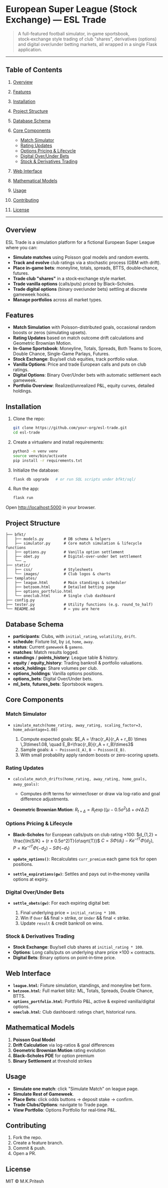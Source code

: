 # European Super League (Stock Exchange) — ESL Trade

> A full-featured football simulator, in‑game sportsbook, stock‑exchange style trading of club "shares", derivatives (options) and digital over/under betting markets, all wrapped in a single Flask application.

---

## Table of Contents

1. [Overview](#overview)
2. [Features](#features)
3. [Installation](#installation)
4. [Project Structure](#project-structure)
5. [Database Schema](#database-schema)
6. [Core Components](#core-components)

   * [Match Simulator](#match-simulator)
   * [Rating Updates](#rating-updates)
   * [Options Pricing & Lifecycle](#options-pricing--lifecycle)
   * [Digital Over/Under Bets](#digital-overunder-bets)
   * [Stock & Derivatives Trading](#stock--derivatives-trading)
7. [Web Interface](#web-interface)
8. [Mathematical Models](#mathematical-models)
9. [Usage](#usage)
10. [Contributing](#contributing)
11. [License](#license)

---

## Overview

ESL Trade is a simulation platform for a fictional European Super League where you can:

* **Simulate matches** using Poisson goal models and random events.
* **Track and evolve** club ratings via a stochastic process (GBM with drift).
* **Place in‑game bets**: moneyline, totals, spreads, BTTS, double‑chance, futures.
* **Trade club "shares"** in a stock‑exchange style market.
* **Trade vanilla options** (calls/puts) priced by Black–Scholes.
* **Trade digital options** (binary over/under bets) settling at discrete gameweek hooks.
* **Manage portfolios** across all market types.

## Features

* **Match Simulation** with Poisson-distributed goals, occasional random boosts or zeros (simulating upsets).
* **Rating Updates** based on match outcome drift calculations and Geometric Brownian Motion.
* **In-Game Sportsbook**: Moneyline, Totals, Spreads, Both Teams to Score, Double Chance, Single-Game Parlays, Futures.
* **Stock Exchange**: Buy/sell club equities, track portfolio value.
* **Vanilla Options**: Price and trade European calls and puts on club ratings.
* **Digital Options**: Binary Over/Under bets with automatic settlement each gameweek.
* **Portfolio Overview**: Realized/unrealized P\&L, equity curves, detailed holdings.

## Installation

1. Clone the repo:

   ```bash
   git clone https://github.com/your-org/esl-trade.git
   cd esl-trade
   ```
2. Create a virtualenv and install requirements:

   ```bash
   python3 -m venv venv
   source venv/bin/activate
   pip install -r requirements.txt
   ```
3. Initialize the database:

   ```bash
   flask db upgrade   # or run SQL scripts under bfkt/sql/
   ```
4. Run the app:

   ```bash
   flask run
   ```

Open [http://localhost:5000](http://localhost:5000) in your browser.

## Project Structure

```
├── bfkt/
│   ├── models.py         # DB schema & helpers
│   ├── simulator.py      # Core match simulation & lifecycle functions
│   ├── options.py        # Vanilla option settlement
│   ├── obet.py           # Digital-over-under bet settlement
│   └── …
├── static/
│   ├── css/              # Stylesheets
│   └── images/           # Club logos & charts
├── templates/
│   ├── league.html       # Main standings & scheduler
│   ├── betzoom.html      # Detailed betting page
│   ├── options_portfolio.html
│   └── oneclub.html      # Single club dashboard
├── config.py
├── tester.py             # Utility functions (e.g. round_to_half)
└── README.md             # ← you are here
```

## Database Schema

* **participants**: Clubs, with `initial_rating`, `volatility`, `drift`.
* **schedule**: Fixture list, by `id`, `home`, `away`.
* **status**: Current `gameweek` & `gameno`.
* **matches**: Match results logged.
* **standings** / **points\_history**: League table & history.
* **equity** / **equity\_history**: Trading bankroll & portfolio valuations.
* **stock\_holdings**: Share volumes per club.
* **options\_holdings**: Vanilla options positions.
* **options\_bets**: Digital Over/Under bets.
* **ml\_bets**, **futures\_bets**: Sportsbook wagers.

## Core Components

### Match Simulator

* `simulate_match(home_rating, away_rating, scaling_factor=3, home_advantage=1.08)`

  1. Compute expected goals:
     $E_A = \frac{r_A}{r_A + r_B} \times \,3\times1.08, \quad E_B=\frac{r_B}{r_A + r_B}\times3$
  2. Sample goals: `A ~ Poisson(E_A)`, `B ~ Poisson(E_B)`.
  3. With small probability apply random boosts or zero-scoring upsets.

### Rating Updates

* `calculate_match_drifts(home_rating, away_rating, home_goals, away_goals)`:

  * Computes drift terms for winner/loser or draw via log-ratio and goal difference adjustments.

* **Geometric Brownian Motion**:
  $R_{t+Δ} = R_t \exp((μ - 0.5σ^2)Δ + σ√Δ\,Z)$

### Options Pricing & Lifecycle

* **Black–Scholes** for European calls/puts on club rating ×100:
  $d_{1,2} = \frac{\ln(S/K) + (r ± 0.5σ^2)T}{σ\sqrt{T}}$
  $C = SΦ(d_1) - K e^{-rT}Φ(d_2), \quad P = K e^{-rT}Φ(-d_2) - SΦ(-d_1)$

* **`update_options()`**: Recalculates `curr_premium` each game tick for open positions.

* **`settle_expirations(gw)`**: Settles and pays out in‑the‑money vanilla options at expiry.

### Digital Over/Under Bets

* **`settle_obets(gw)`**: For each expiring digital bet:

  1. Final underlying price = `initial_rating * 100`.
  2. Win if `Over` && final > strike, or `Under` && final < strike.
  3. Update `result` & credit bankroll on wins.

### Stock & Derivatives Trading

* **Stock Exchange**: Buy/sell club shares at `initial_rating * 100`.
* **Options**: Long calls/puts on underlying share price ×100 × contracts.
* **Digital Bets**: Binary options on point‑in‑time price.

## Web Interface

* **`league.html`**: Fixture simulation, standings, and moneyline bet form.
* **`betzoom.html`**: Full market blitz: ML, Totals, Spreads, Double Chance, BTTS.
* **`options_portfolio.html`**: Portfolio P\&L, active & expired vanilla/digital options.
* **`oneclub.html`**: Club dashboard: ratings chart, historical runs.

## Mathematical Models

1. **Poisson Goal Model**
2. **Drift Calculation** via log-ratios & goal differences
3. **Geometric Brownian Motion** rating evolution
4. **Black–Scholes PDE** for option premium
5. **Binary Settlement** at threshold strikes

## Usage

* **Simulate one match**: click "Simulate Match" on league page.
* **Simulate Rest of Gameweek**.
* **Place Bets**: click odds buttons → deposit stake → confirm.
* **Trade Clubs/Options**: navigate to Trade page.
* **View Portfolio**: Options Portfolio for real‑time P\&L.

## Contributing

1. Fork the repo.
2. Create a feature branch.
3. Commit & push.
4. Open a PR.

## License

MIT © M.K.Pritesh

